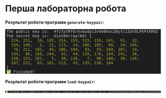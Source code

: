 # Перша лабораторна робота

**Результат роботи програми `generate-keypair`:**

<p>
  <img src="./img/result1.png">
</p>

**Результат роботи програми `load-keypair`:**

<p>
  <img src="./img/result2.png">
</p>
